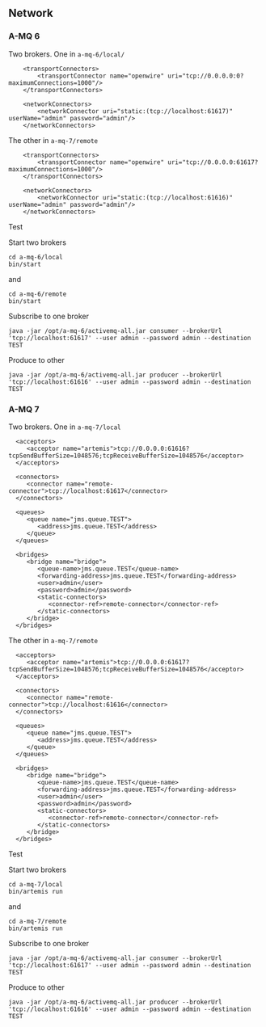 ## Network

### A-MQ 6

Two brokers. One in `a-mq-6/local/`

        <transportConnectors>
            <transportConnector name="openwire" uri="tcp://0.0.0.0:0?maximumConnections=1000"/>
        </transportConnectors>

        <networkConnectors>
            <networkConnector uri="static:(tcp://localhost:61617)" userName="admin" password="admin"/>
        </networkConnectors> 

The other in `a-mq-7/remote`

        <transportConnectors>
            <transportConnector name="openwire" uri="tcp://0.0.0.0:61617?maximumConnections=1000"/>
        </transportConnectors>

        <networkConnectors>
            <networkConnector uri="static:(tcp://localhost:61616)" userName="admin" password="admin"/>
        </networkConnectors>          


Test

Start two brokers

	cd a-mq-6/local
	bin/start

and

	cd a-mq-6/remote
	bin/start


Subscribe to one broker

	java -jar /opt/a-mq-6/activemq-all.jar consumer --brokerUrl 'tcp://localhost:61617' --user admin --password admin --destination TEST

Produce to other

	java -jar /opt/a-mq-6/activemq-all.jar producer --brokerUrl 'tcp://localhost:61616' --user admin --password admin --destination TEST


### A-MQ 7

Two brokers. One in `a-mq-7/local`

      <acceptors>
         <acceptor name="artemis">tcp://0.0.0.0:61616?tcpSendBufferSize=1048576;tcpReceiveBufferSize=1048576</acceptor>
      </acceptors>

      <connectors>
         <connector name="remote-connector">tcp://localhost:61617</connector>
      </connectors>

      <queues>
         <queue name="jms.queue.TEST">
            <address>jms.queue.TEST</address>
         </queue>
      </queues>        

      <bridges>
         <bridge name="bridge">
            <queue-name>jms.queue.TEST</queue-name>
            <forwarding-address>jms.queue.TEST</forwarding-address>
            <user>admin</user>
            <password>admin</password>
            <static-connectors>
               <connector-ref>remote-connector</connector-ref>
            </static-connectors>
         </bridge>
      </bridges>

The other in `a-mq-7/remote`

      <acceptors>
         <acceptor name="artemis">tcp://0.0.0.0:61617?tcpSendBufferSize=1048576;tcpReceiveBufferSize=1048576</acceptor>
      </acceptors>

      <connectors>
         <connector name="remote-connector">tcp://localhost:61616</connector>
      </connectors>

      <queues>
         <queue name="jms.queue.TEST">
            <address>jms.queue.TEST</address>
         </queue>
      </queues>      

      <bridges>
         <bridge name="bridge">
            <queue-name>jms.queue.TEST</queue-name>
            <forwarding-address>jms.queue.TEST</forwarding-address>
            <user>admin</user>
            <password>admin</password>            
            <static-connectors>
               <connector-ref>remote-connector</connector-ref>
            </static-connectors>
         </bridge>
      </bridges>

Test

Start two brokers

	cd a-mq-7/local
	bin/artemis run

and

	cd a-mq-7/remote
	bin/artemis run


Subscribe to one broker

	java -jar /opt/a-mq-6/activemq-all.jar consumer --brokerUrl 'tcp://localhost:61617' --user admin --password admin --destination TEST

Produce to other

	java -jar /opt/a-mq-6/activemq-all.jar producer --brokerUrl 'tcp://localhost:61616' --user admin --password admin --destination TEST      
